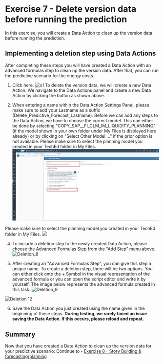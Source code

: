 # Exercise 7 - Delete version data before running the prediction

In this exercise, you will create a Data Action to clean up the version data before running the prediction.

## Implementing a deletion step using Data Actions

After completing these steps you will have created a Data Action with an advanced formulas step to clean up the version data. After that, you can run the predictive scenario for the energy costs.

1.	Click here.
![s1](https://user-images.githubusercontent.com/112930664/196193352-e4b7b253-a99d-42ac-94da-a7298978820a.png)
To delete the version data, we will create a new Data Action. We navigate to the Data Actions panel and create a new Data Action by clicking the button as shown above. 

2. When entering a name within the Data Action Settings Panel, please make sure to add your Lastname as a suffix (Delete_Predictive_Forecast_Lastname). 
Before we can add any steps to the Data Action, we have to choose the correct model. 
This can either be done by selecting "COPY_SAP__FI_CLM_IM_LIQUIDITY_PLANNING" (if the model shown in your own folder under My Files is displayed here already) or by clicking on "Select Other Model ..." if the prior option is not available. 
Please make sure to select the planning model you created in your TechEd folder in My Files.
![](/exercises/7_Delete_Version_Data/images/7_Name_New.png)
 
Please make sure to select the planning model you created in your TechEd folder in My Files. 
![](/exercises/7_Delete_Version_Data/images/7_Model_Selection.png)

4. To include a deletion step to the newly created Data Action, please choose the Advanced Formulas Step from the "Add Step" menu above.
![Deletion_8](https://user-images.githubusercontent.com/112930664/196192146-b79fbb57-b805-43ea-ae48-9b92275f96ed.png)


5. After creating an "Advanced Formulas Step", you can give this step a unique name. To create a deletion step, there will be two options. You can either click onto the + Symbol in the visual representation of the advanced formula or you can open the script editor and write it by yourself. The image below represents the advanced formula created in this task.
![Deletion_9](https://user-images.githubusercontent.com/112930664/196192166-8a677bec-12be-4230-a513-295290e3a6ca.png)

![Deletion 12](https://user-images.githubusercontent.com/112930664/196198889-625baaf4-4a10-4679-b71b-79e52a8466cb.png)

6. Save the Data Action you just created using the name given in the beginning of these steps. **During testing, we rarely faced an issue saving the Data Action. If this occurs, please reload and repeat.**

## Summary

Now that you have created a Data Action to clean up the version data for your predictive scenario:
Continue to - [Exercise 8 - Story Building & forecasting/planning](../8_Story_Building_Forecasting_Planning/README.md)
